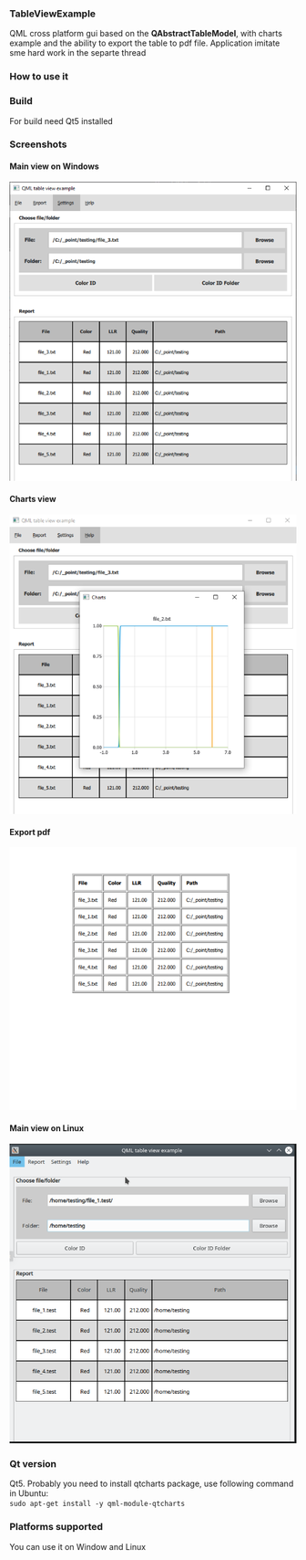 ### TableViewExample
QML cross platform gui based on the **QAbstractTableModel**, with charts example and the ability to export the table to pdf file.
Application imitate sme hard work in the separte thread
### How to use it

### Build
For build need Qt5 installed
### Screenshots
#### Main view on Windows
![Main view on Windows](https://github.com/aint-no-programmer/TableViewExample/blob/make.readme/screenshots/main_windows.png?raw=true)
#### Charts view
![Charts view](https://github.com/aint-no-programmer/TableViewExample/blob/make.readme/screenshots/with_charts.png?raw=true)
#### Export pdf
![Export pdf](https://github.com/aint-no-programmer/TableViewExample/blob/make.readme/screenshots/pdf_export.png?raw=true)
#### Main view on Linux
![Main view on Linux](https://github.com/aint-no-programmer/TableViewExample/blob/make.readme/screenshots/main_linux.png?raw=true)
### Qt version
Qt5.  Probably you need to install qtcharts package, use following command in Ubuntu:  
```sudo apt-get install -y qml-module-qtcharts```
### Platforms supported
You can use it on Window and Linux
